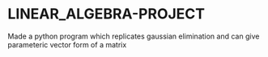 # LINEAR_ALGEBRA-PROJECT
Made a python program which replicates gaussian elimination and can give parameteric vector form of a matrix
